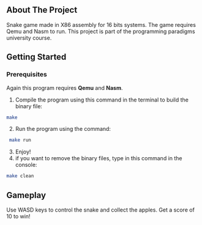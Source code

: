 <!-- ABOUT THE PROJECT -->
## About The Project

Snake game made in X86 assembly for 16 bits systems. The game requires Qemu and Nasm to run. This project is part of the programming paradigms university course.

## Getting Started

### Prerequisites

Again this program requires <strong>Qemu</strong> and <strong>Nasm</strong>.

1. Compile the program using this command in the terminal to build the binary file:
```sh
make
```
2. Run the program using the command:
```sh
 make run
```
3. Enjoy!
4. if you want to remove the binary files, type in this command in the console:
```sh
make clean
```
## Gameplay

Use WASD keys to control the snake and collect the apples.
Get a score of 10 to win!


